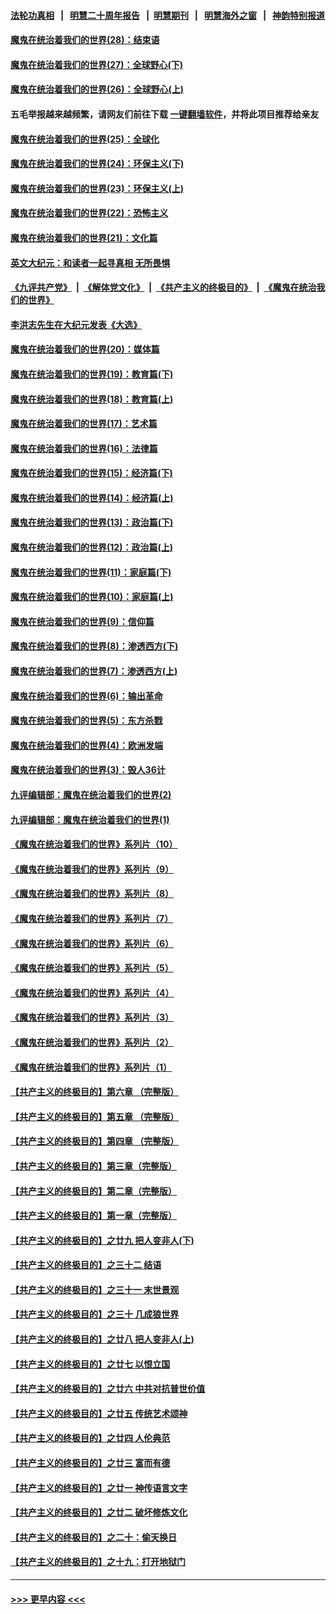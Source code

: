 #### [法轮功真相](https://github.com/gfw-breaker/truth/blob/master/README.md?t=0) &nbsp;&nbsp;|&nbsp;&nbsp; [明慧二十周年报告](https://github.com/gfw-breaker/mh-reports/blob/master/README.md?t=0) &nbsp;&nbsp;|&nbsp;&nbsp;[明慧期刊](https://github.com/gfw-breaker/mh-qikan) &nbsp;&nbsp;|&nbsp;&nbsp; [明慧海外之窗](https://github.com/gfw-breaker/mh-news/blob/master/README.md?t=0) &nbsp;&nbsp;|&nbsp;&nbsp; [神韵特别报道](https://github.com/gfw-breaker/mh-news/blob/master/shenyun.md?t=0)
#### [魔鬼在统治着我们的世界(28)：结束语](../pages/nsc422/n10936246.md?t=07222351) 
#### [魔鬼在统治着我们的世界(27)：全球野心(下)](../pages/nsc422/n10928319.md?t=07222351) 
#### [魔鬼在统治着我们的世界(26)：全球野心(上)](../pages/nsc422/n10900318.md?t=07222351) 
#### 五毛举报越来越频繁，请网友们前往下载 [一键翻墙软件](https://github.com/gfw-breaker/ssr-accounts)，并将此项目推荐给亲友
#### [魔鬼在统治着我们的世界(25)：全球化](../pages/nsc422/n10788205.md?t=07222351) 
#### [魔鬼在统治着我们的世界(24)：环保主义(下)](../pages/nsc422/n10695307.md?t=07222351) 
#### [魔鬼在统治着我们的世界(23)：环保主义(上)](../pages/nsc422/n10688613.md?t=07222351) 
#### [魔鬼在统治着我们的世界(22)：恐怖主义](../pages/nsc422/n10614727.md?t=07222351) 
#### [魔鬼在统治着我们的世界(21)：文化篇](../pages/nsc422/n10597706.md?t=07222351) 
#### [英文大纪元：和读者一起寻真相 无所畏惧](../pages/nsc422/n12542027.md?t=07222351) 
#### [《九评共产党》](https://github.com/begood0513/9ping.md/blob/master/README.md) &nbsp;|&nbsp; [《解体党文化》](../../../../jtdwh.md/blob/master/README.md)  &nbsp;|&nbsp; [《共产主义的终极目的》](../../../../gczydzjmd.md/blob/master/README.md) &nbsp;|&nbsp; [《魔鬼在统治我们的世界》](../../../../mgztzwmdsj.md/blob/master/README.md) 
#### [李洪志先生在大纪元发表《大选》](../pages/nsc422/n12534746.md?t=07222351) 
#### [魔鬼在统治着我们的世界(20)：媒体篇](../pages/nsc422/n10586579.md?t=07222351) 
#### [魔鬼在统治着我们的世界(19)：教育篇(下)](../pages/nsc422/n10564808.md?t=07222351) 
#### [魔鬼在统治着我们的世界(18)：教育篇(上)](../pages/nsc422/n10526970.md?t=07222351) 
#### [魔鬼在统治着我们的世界(17)：艺术篇](../pages/nsc422/n10499093.md?t=07222351) 
#### [魔鬼在统治着我们的世界(16)：法律篇](../pages/nsc422/n10485969.md?t=07222351) 
#### [魔鬼在统治着我们的世界(15)：经济篇(下)](../pages/nsc422/n10469975.md?t=07222351) 
#### [魔鬼在统治着我们的世界(14)：经济篇(上)](../pages/nsc422/n10457370.md?t=07222351) 
#### [魔鬼在统治着我们的世界(13)：政治篇(下)](../pages/nsc422/n10448270.md?t=07222351) 
#### [魔鬼在统治着我们的世界(12)：政治篇(上)](../pages/nsc422/n10444576.md?t=07222351) 
#### [魔鬼在统治着我们的世界(11)：家庭篇(下)](../pages/nsc422/n10440961.md?t=07222351) 
#### [魔鬼在统治着我们的世界(10)：家庭篇(上)](../pages/nsc422/n10435448.md?t=07222351) 
#### [魔鬼在统治着我们的世界(9)：信仰篇](../pages/nsc422/n10432159.md?t=07222351) 
#### [魔鬼在统治着我们的世界(8)：渗透西方(下)](../pages/nsc422/n10429603.md?t=07222351) 
#### [魔鬼在统治着我们的世界(7)：渗透西方(上)](../pages/nsc422/n10426013.md?t=07222351) 
#### [魔鬼在统治着我们的世界(6)：输出革命](../pages/nsc422/n10421536.md?t=07222351) 
#### [魔鬼在统治着我们的世界(5)：东方杀戮](../pages/nsc422/n10417707.md?t=07222351) 
#### [魔鬼在统治着我们的世界(4)：欧洲发端](../pages/nsc422/n10414890.md?t=07222351) 
#### [魔鬼在统治着我们的世界(3)：毁人36计](../pages/nsc422/n10411583.md?t=07222351) 
#### [九评编辑部：魔鬼在统治着我们的世界(2)](../pages/nsc422/n10410036.md?t=07222351) 
#### [九评编辑部：魔鬼在统治着我们的世界(1)](../pages/nsc422/n10406825.md?t=07222351) 
#### [《魔鬼在统治着我们的世界》系列片（10）](../pages/nsc422/n12292670.md?t=07222351) 
#### [《魔鬼在统治着我们的世界》系列片（9）](../pages/nsc422/n12290859.md?t=07222351) 
#### [《魔鬼在统治着我们的世界》系列片（8）](../pages/nsc422/n12287445.md?t=07222351) 
#### [《魔鬼在统治着我们的世界》系列片（7）](../pages/nsc422/n12283425.md?t=07222351) 
#### [《魔鬼在统治着我们的世界》系列片（6）](../pages/nsc422/n12282314.md?t=07222351) 
#### [《魔鬼在统治着我们的世界》系列片（5）](../pages/nsc422/n12281419.md?t=07222351) 
#### [《魔鬼在统治着我们的世界》系列片（4）](../pages/nsc422/n12274024.md?t=07222351) 
#### [《魔鬼在统治着我们的世界》系列片（3）](../pages/nsc422/n12271322.md?t=07222351) 
#### [《魔鬼在统治着我们的世界》系列片（2）](../pages/nsc422/n12269049.md?t=07222351) 
#### [《魔鬼在统治着我们的世界》系列片（1）](../pages/nsc422/n12267575.md?t=07222351) 
#### [【共产主义的终极目的】第六章 （完整版）](../pages/nsc422/n11428913.md?t=07222351) 
#### [【共产主义的终极目的】第五章 （完整版）](../pages/nsc422/n11428912.md?t=07222351) 
#### [【共产主义的终极目的】第四章 （完整版）](../pages/nsc422/n11428907.md?t=07222351) 
#### [【共产主义的终极目的】第三章（完整版）](../pages/nsc422/n11428848.md?t=07222351) 
#### [【共产主义的终极目的】第二章（完整版）](../pages/nsc422/n11428831.md?t=07222351) 
#### [【共产主义的终极目的】第一章（完整版）](../pages/nsc422/n11417651.md?t=07222351) 
#### [【共产主义的终极目的】之廿九 把人变非人(下)](../pages/nsc422/n11344140.md?t=07222351) 
#### [【共产主义的终极目的】之三十二 结语](../pages/nsc422/n11360535.md?t=07222351) 
#### [【共产主义的终极目的】之三十一 末世景观](../pages/nsc422/n11351129.md?t=07222351) 
#### [【共产主义的终极目的】之三十 几成狼世界](../pages/nsc422/n11348280.md?t=07222351) 
#### [【共产主义的终极目的】之廿八 把人变非人(上)](../pages/nsc422/n11340492.md?t=07222351) 
#### [【共产主义的终极目的】之廿七 以恨立国](../pages/nsc422/n11336944.md?t=07222351) 
#### [【共产主义的终极目的】之廿六 中共对抗普世价值](../pages/nsc422/n11324785.md?t=07222351) 
#### [【共产主义的终极目的】之廿五 传统艺术颂神](../pages/nsc422/n11296396.md?t=07222351) 
#### [【共产主义的终极目的】之廿四 人伦典范](../pages/nsc422/n11296397.md?t=07222351) 
#### [【共产主义的终极目的】之廿三 富而有德](../pages/nsc422/n11283598.md?t=07222351) 
#### [【共产主义的终极目的】之廿一 神传语言文字](../pages/nsc422/n11263265.md?t=07222351) 
#### [【共产主义的终极目的】之廿二 破坏修炼文化](../pages/nsc422/n11245728.md?t=07222351) 
#### [【共产主义的终极目的】之二十：偷天换日](../pages/nsc422/n11238846.md?t=07222351) 
#### [【共产主义的终极目的】之十九：打开地狱门](../pages/nsc422/n11206376.md?t=07222351) 

----
#### [ >>> 更早内容 <<< ](../indexes/nsc422-earlier.md)
